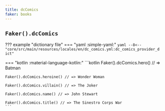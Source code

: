 ```yaml
---
title: dcComics
faker: books
---
```


## `Faker().dcComics`

??? example "dictionary file"
    === "yaml :simple-yaml:"
        ```yaml
        --8<-- "core/src/main/resources/locales/en/dc_comics.yml:dc_comics_provider_dict"
        ```

=== "kotlin :material-language-kotlin:"
    ```kotlin
    Faker().dcComics.hero() // => Batman

    Faker().dcComics.heroine() // => Wonder Woman

    Faker().dcComics.villain() // => The Joker

    Faker().dcComics.name() // => John Stewart

    Faker().dcComics.title() // => The Sinestro Corps War
    ```
